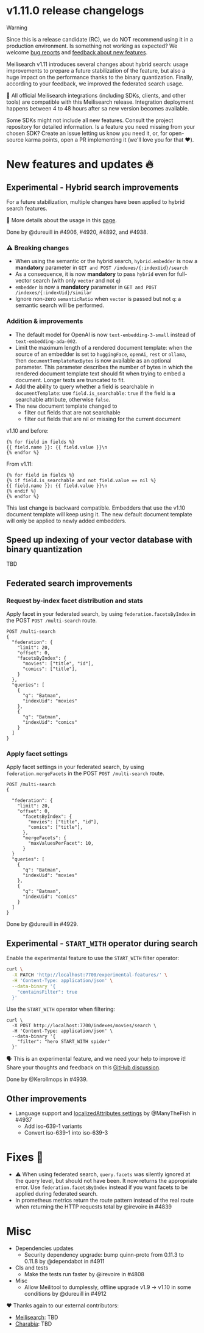 # v1.11.0 release changelogs

<!-- The following line should ONLY be put PRE-release changelogs -->
> [!WARNING]
> Since this is a release candidate (RC), we do NOT recommend using it in a production environment. Is something not working as expected? We welcome [bug reports](https://github.com/meilisearch/meilisearch/issues/new/choose) and [feedback about new features](https://github.com/meilisearch/product/discussions).

Meilisearch v1.11 introduces several changes about hybrid search: usage improvements to prepare a future stabilization of the feature, but also a huge impact on the performance thanks to the binary quantization. Finally, according to your feedback, we improved the federated search usage.

<!-- The following lines should NOT be put in the PRE-release changelogs -->
🧰 All official Meilisearch integrations (including SDKs, clients, and other tools) are compatible with this Meilisearch release. Integration deployment happens between 4 to 48 hours after sa new version becomes available.

<!-- The following lines should NOT be put in the PRE-release changelogs -->
Some SDKs might not include all new features. Consult the project repository for detailed information. Is a feature you need missing from your chosen SDK? Create an issue letting us know you need it, or, for open-source karma points, open a PR implementing it (we'll love you for that ❤️).

# New features and updates 🔥

## Experimental - Hybrid search improvements

For a future stabilization, multiple changes have been applied to hybrid search features.

📖 More details about the usage in this [page](https://www.notion.so/meilisearch/v1-11-AI-search-changes-0e37727193884a70999f254fa953ce6e).

Done by @dureuill in #4906, #4920, #4892, and #4938.

### ⚠️ Breaking changes

* When using the semantic or the hybrid search, `hybrid.embedder` is now a **mandatory** parameter in `GET and POST /indexes/{:indexUid}/search`
* As a consequence, it is now **mandatory** to pass `hybrid` even for full-vector search (with only `vector` and not `q`)
* `embedder` is now a **mandatory** parameter in `GET and POST /indexes/{:indexUid}/similar`
* Ignore non-zero `semanticRatio` when `vector` is passed but not `q`: a semantic search will be performed.

### Addition & improvements

* The default model for OpenAI is now `text-embedding-3-small` instead of `text-embedding-ada-002`.
* Limit the maximum length of a rendered document template: when the source of an embedder is set to `huggingFace`, `openAi`, `rest` or `ollama`, then `documentTemplateMaxBytes` is now available as an optional parameter. This parameter describes the number of bytes in which the rendered document template text should fit when trying to embed a document. Longer texts are truncated to fit.
* Add the ability to query whether a field is searchable in `documentTemplate`: use `field.is_searchable`:  `true` if the field is a searchable attribute, otherwise `false`.
* The new document template changed to
  * filter out fields that are not searchable
  * filter out fields that are nil or missing for the current document

v1.10 and before:
```
{% for field in fields %}
{{ field.name }}: {{ field.value }}\n
{% endfor %}
```

From v1.11:
```
{% for field in fields %}
{% if field.is_searchable and not field.value == nil %}
{{ field.name }}: {{ field.value }}\n
{% endif %}
{% endfor %}
```

This last change is backward compatible. Embedders that use the v1.10 document template will keep using it. The new default document template will only be applied to newly added embedders.

## Speed up indexing of your vector database with binary quantization

TBD

## Federated search improvements

### Request by-index facet distribution and stats

Apply facet in your federated search, by using `federation.facetsByIndex` in the POST `POST /multi-search` route.

```json5
POST /multi-search
{
  "federation": {
    "limit": 20,
    "offset": 0,
	"facetsByIndex": {
	  "movies": ["title", "id"],
	  "comics": ["title"],
	}
  },
  "queries": [
    {
      "q": "Batman",
      "indexUid": "movies"
    },
    {
      "q": "Batman",
      "indexUid": "comics"
    }
  ]
}
```

### Apply facet settings

Apply facet settings in your federated search, by using `federation.mergeFacets` in the POST `POST /multi-search` route.

```json5
POST /multi-search
{

  "federation": {
    "limit": 20,
    "offset": 0,
	  "facetsByIndex": {
	    "movies": ["title", "id"],
	    "comics": ["title"],
	  },
	  "mergeFacets": {
	    "maxValuesPerFacet": 10,
	  }
  }
  "queries": [
    {
      "q": "Batman",
      "indexUid": "movies"
    },
    {
      "q": "Batman",
      "indexUid": "comics"
    }
  ]
}
```

Done by @dureuill in #4929.

## Experimental - `START_WITH` operator during search

Enable the experimental feature to use the `START_WITH` filter operator:

```bash
curl \
  -X PATCH 'http://localhost:7700/experimental-features/' \
  -H 'Content-Type: application/json' \
  --data-binary '{
    "containsFilter": true
  }'
```

Use the `START_WITH` operator when filtering:

```json5
curl \
  -X POST http://localhost:7700/indexes/movies/search \
  -H 'Content-Type: application/json' \
  --data-binary '{
    "filter": "hero START_WITH spider"
  }'
```

🗣️ This is an experimental feature, and we need your help to improve it! Share your thoughts and feedback on this [GitHub discussion](https://github.com/orgs/meilisearch/discussions/763).

Done by @Kerollmops in #4939.

## Other improvements

* Language support and [localizedAttributes settings](https://www.meilisearch.com/docs/reference/api/settings#localized-attributes) by @ManyTheFish in #4937
  * Add iso-639-1 variants
  * Convert iso-639-1 into iso-639-3

# Fixes 🐞

* ⚠️ When using federated search, `query.facets` was silently ignored at the query level, but should not have been. It now returns the appropriate error. Use `federation.facetsByIndex` instead if you want facets to be applied during federated search.
* In prometheus metrics return the route pattern instead of the real route when returning the HTTP requests total by @irevoire in #4839

# Misc

* Dependencies updates
  * Security dependency upgrade: bump quinn-proto from 0.11.3 to 0.11.8 by @dependabot in #4911
* CIs and tests
  * Make the tests run faster by @irevoire in #4808
* Misc
  * Allow Meilitool to dumplessly, offline upgrade v1.9 -> v1.10 in some conditions by @dureuill in #4912

❤️ Thanks again to our external contributors:
- [Meilisearch](https://github.com/meilisearch/meilisearchg): TBD
- [Charabia](https://github.com/meilisearch/charabia): TBD
